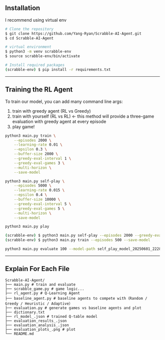 ## Installation
I recommend using virtual env

```bash
# Clone the repository
$ git clone https://github.com/Yang-Ryan/Scrabble-AI-Agent.git
$ cd Scrabble-AI-Agent

# virtual environment
$ python3 -m venv scrabble-env
$ source scrabble-env/bin/activate

# Install required packages
(scrabble-env) $ pip install -r requirements.txt
```

---

## Training the RL Agent

To train our model, you can add many command line args: 
1. train with greedy agent (RL vs Greedy)
2. train with yourself (RL vs RL) <- this method will provide a three-game evaluation with greedy agent at every episode  
3. play game!

```bash
python3 main.py train \
    --episodes 2000 \
    --learning-rate 0.01 \
    --epsilon 0.3 \
    --buffer-size 2000 \
    --greedy-eval-interval 1 \
    --greedy-eval-games 3 \
    --multi-horizon \
    --save-model

python3 main.py self-play \
    --episodes 5000 \
    --learning-rate 0.015 \
    --epsilon 0.4 \
    --buffer-size 10000 \
    --greedy-eval-interval 5 \
    --greedy-eval-games 5 \
    --multi-horizon \
    --save-model

python3 main.py play

(scrabble-env) $ python3 main.py self-play --episodes 2000 --greedy-eval-games 3 --save-model
(scrabble-env) $ python3 main.py train --episodes 500 --save-model

python3 main.py evaluate 100 --model-path self_play_model_20250601_222832_ep2000.json --plot

```

---

## Explain For Each File

    Scrabble-AI-Agent/
    ├── main.py # train and evaluate
    ├── scrabble_game.py # game logic...
    ├── rl_agent.py # Q-Learning Agent
    ├── baseline_agent.py # baseline agents to compete with（Random / Greedy / Heuristic / Adaptive）
    ├── evaluation.py # generate games vs baseline agents and plot
    ├── dictionary.txt
    ├── rl_model_.json # trained Q-table model
    ├── evaluation_results_.json
    ├── evaluation_analysis_.json
    ├── evaluation_plots_.png # plot
    └── README.md